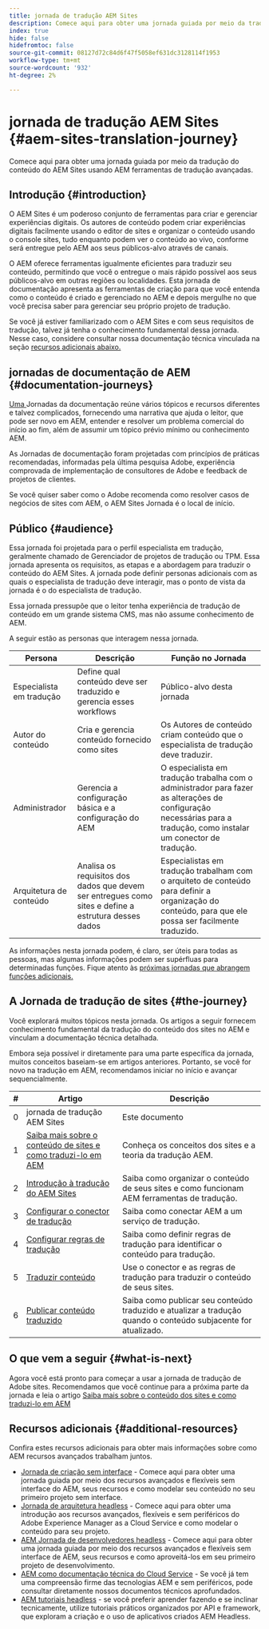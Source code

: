 ```yaml
---
title: jornada de tradução AEM Sites
description: Comece aqui para obter uma jornada guiada por meio da tradução do conteúdo do AEM Sites usando AEM ferramentas de tradução avançadas.
index: true
hide: false
hidefromtoc: false
source-git-commit: 08127d72c84d6f47f5058ef631dc3128114f1953
workflow-type: tm+mt
source-wordcount: '932'
ht-degree: 2%

---
```



# jornada de tradução AEM Sites {#aem-sites-translation-journey}

Comece aqui para obter uma jornada guiada por meio da tradução do conteúdo do AEM Sites usando AEM ferramentas de tradução avançadas.

## Introdução {#introduction}

O AEM Sites é um poderoso conjunto de ferramentas para criar e gerenciar experiências digitais. Os autores de conteúdo podem criar experiências digitais facilmente usando o editor de sites e organizar o conteúdo usando o console sites, tudo enquanto podem ver o conteúdo ao vivo, conforme será entregue pelo AEM aos seus públicos-alvo através de canais.

O AEM oferece ferramentas igualmente eficientes para traduzir seu conteúdo, permitindo que você o entregue o mais rápido possível aos seus públicos-alvo em outras regiões ou localidades. Esta jornada de documentação apresenta as ferramentas de criação para que você entenda como o conteúdo é criado e gerenciado no AEM e depois mergulhe no que você precisa saber para gerenciar seu próprio projeto de tradução.

Se você já estiver familiarizado com o AEM Sites e com seus requisitos de tradução, talvez já tenha o conhecimento fundamental dessa jornada. Nesse caso, considere consultar nossa documentação técnica vinculada na seção [recursos adicionais abaixo.](#additional-resources)

## jornadas de documentação de AEM {#documentation-journeys}

[Uma ](/help/journey-documentation/home.md) Jornadas da documentação reúne vários tópicos e recursos diferentes e talvez complicados, fornecendo uma narrativa que ajuda o leitor, que pode ser novo em AEM, entender e resolver um problema comercial do início ao fim, além de assumir um tópico prévio mínimo ou conhecimento AEM.

As Jornadas de documentação foram projetadas com princípios de práticas recomendadas, informadas pela última pesquisa Adobe, experiência comprovada de implementação de consultores de Adobe e feedback de projetos de clientes.

Se você quiser saber como o Adobe recomenda como resolver casos de negócios de sites com AEM, o AEM Sites Jornada é o local de início.

## Público {#audience}

Essa jornada foi projetada para o perfil especialista em tradução, geralmente chamado de Gerenciador de projetos de tradução ou TPM. Essa jornada apresenta os requisitos, as etapas e a abordagem para traduzir o conteúdo do AEM Sites. A jornada pode definir personas adicionais com as quais o especialista de tradução deve interagir, mas o ponto de vista da jornada é o do especialista de tradução.

Essa jornada pressupõe que o leitor tenha experiência de tradução de conteúdo em um grande sistema CMS, mas não assume conhecimento de AEM.

A seguir estão as personas que interagem nessa jornada.

| Persona | Descrição | Função no Jornada |
|---|---|---|
| Especialista em tradução | Define qual conteúdo deve ser traduzido e gerencia esses workflows | Público-alvo desta jornada |
| Autor do conteúdo | Cria e gerencia conteúdo fornecido como sites | Os Autores de conteúdo criam conteúdo que o especialista de tradução deve traduzir. |
| Administrador | Gerencia a configuração básica e a configuração do AEM | O especialista em tradução trabalha com o administrador para fazer as alterações de configuração necessárias para a tradução, como instalar um conector de tradução. |
| Arquitetura de conteúdo | Analisa os requisitos dos dados que devem ser entregues como sites e define a estrutura desses dados | Especialistas em tradução trabalham com o arquiteto de conteúdo para definir a organização do conteúdo, para que ele possa ser facilmente traduzido. |

As informações nesta jornada podem, é claro, ser úteis para todas as pessoas, mas algumas informações podem ser supérfluas para determinadas funções. Fique atento às [próximas jornadas que abrangem funções adicionais.](/help/journey-documentation/home.md#journeys)

## A Jornada de tradução de sites {#the-journey}

Você explorará muitos tópicos nesta jornada. Os artigos a seguir fornecem conhecimento fundamental da tradução do conteúdo dos sites no AEM e vinculam a documentação técnica detalhada.

Embora seja possível ir diretamente para uma parte específica da jornada, muitos conceitos baseiam-se em artigos anteriores. Portanto, se você for novo na tradução em AEM, recomendamos iniciar no início e avançar sequencialmente.

| # | Artigo | Descrição |
|---|---|---|
| 0 | jornada de tradução AEM Sites | Este documento |
| 1 | [Saiba mais sobre o conteúdo de sites e como traduzi-lo em AEM](learn-about.md) | Conheça os conceitos dos sites e a teoria da tradução AEM. |
| 2 | [Introdução à tradução do AEM Sites](getting-started.md) | Saiba como organizar o conteúdo de seus sites e como funcionam AEM ferramentas de tradução. |
| 3 | [Configurar o conector de tradução](configure-connector.md) | Saiba como conectar AEM a um serviço de tradução. |
| 4 | [Configurar regras de tradução](translation-rules.md) | Saiba como definir regras de tradução para identificar o conteúdo para tradução. |
| 5 | [Traduzir conteúdo](translate-content.md) | Use o conector e as regras de tradução para traduzir o conteúdo de seus sites. |
| 6 | [Publicar conteúdo traduzido](publish-content.md) | Saiba como publicar seu conteúdo traduzido e atualizar a tradução quando o conteúdo subjacente for atualizado. |

## O que vem a seguir {#what-is-next}

Agora você está pronto para começar a usar a jornada de tradução de Adobe sites. Recomendamos que você continue para a próxima parte da jornada e leia o artigo [Saiba mais sobre o conteúdo dos sites e como traduzi-lo em AEM](learn-about.md)

## Recursos adicionais {#additional-resources}

Confira estes recursos adicionais para obter mais informações sobre como AEM recursos avançados trabalham juntos.

* [Jornada de criação sem interface](/help/journey-headless/author/overview.md)  - Comece aqui para obter uma jornada guiada por meio dos recursos avançados e flexíveis sem interface do AEM, seus recursos e como modelar seu conteúdo no seu primeiro projeto sem interface.
* [Jornada de arquitetura headless](/help/journey-headless/architect/overview.md)  - Comece aqui para obter uma introdução aos recursos avançados, flexíveis e sem periféricos do Adobe Experience Manager as a Cloud Service e como modelar o conteúdo para seu projeto.
* [AEM Jornada de desenvolvedores headless](/help/journey-headless/developer/overview.md)  - Comece aqui para obter uma jornada guiada por meio dos recursos avançados e flexíveis sem interface de AEM, seus recursos e como aproveitá-los em seu primeiro projeto de desenvolvimento.
* [AEM como documentação técnica do Cloud Service](https://experienceleague.adobe.com/docs/experience-manager-cloud-service.html?lang=pt-BR)  - Se você já tem uma compreensão firme das tecnologias AEM e sem periféricos, pode consultar diretamente nossos documentos técnicos aprofundados.
* [AEM tutoriais headless](https://experienceleague.adobe.com/docs/experience-manager-learn/getting-started-with-aem-headless/overview.html)  - se você preferir aprender fazendo e se inclinar tecnicamente, utilize tutoriais práticos organizados por API e framework, que exploram a criação e o uso de aplicativos criados AEM Headless.
